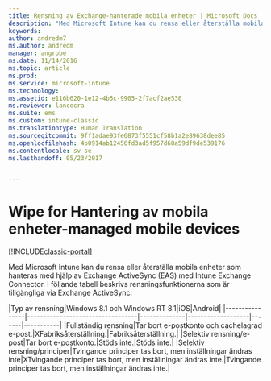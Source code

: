```yaml
---
title: Rensning av Exchange-hanterade mobila enheter | Microsoft Docs
description: "Med Microsoft Intune kan du rensa eller återställa mobila enheter som hanteras med hjälp av Exchange ActiveSync (EAS) med Intune Exchange Connector"
keywords: 
author: andredm7
ms.author: andredm
manager: angrobe
ms.date: 11/14/2016
ms.topic: article
ms.prod: 
ms.service: microsoft-intune
ms.technology: 
ms.assetid: e116b620-1e12-4b5c-9905-2f7acf2ae530
ms.reviewer: lancecra
ms.suite: ems
ms.custom: intune-classic
ms.translationtype: Human Translation
ms.sourcegitcommit: 9ff1adae93fe6873f5551cf58b1a2e89638dee85
ms.openlocfilehash: 4b0914ab12456fd3ad5f957d68a59df9de539176
ms.contentlocale: sv-se
ms.lasthandoff: 05/23/2017


---
```



# <a name="wipe-for-exchange-managed-mobile-devices"></a>Wipe for Hantering av mobila enheter-managed mobile devices

[!INCLUDE[classic-portal](../includes/classic-portal.md)]

Med Microsoft Intune kan du rensa eller återställa mobila enheter som hanteras med hjälp av Exchange ActiveSync (EAS) med Intune Exchange Connector. I följande tabell beskrivs rensningsfunktionerna som är tillgängliga via Exchange ActiveSync:

|Typ av rensning|Windows 8.1 och Windows RT 8.1|iOS|Android|
|----------------|----------------------------------|--------------|-------------------|-------|-----------|
|Fullständig rensning|Tar bort e-postkonto och cachelagrad e-post.|XFabriksåterställning.|Fabriksåterställning.|
|Selektiv rensning/e-post|Tar bort e-postkonto.|Stöds inte.|Stöds inte.|
|Selektiv rensning/principer|Tvingande principer tas bort, men inställningar ändras inte|XTvingande principer tas bort, men inställningar ändras inte.|Tvingande principer tas bort, men inställningar ändras inte.|

